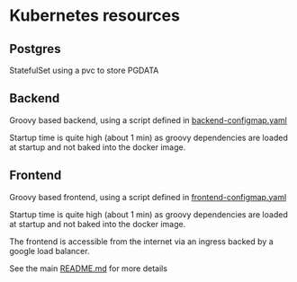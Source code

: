 # Kubernetes resources

## Postgres

StatefulSet using a pvc to store PGDATA

## Backend

Groovy based backend, using a script defined in [backend-configmap.yaml]([backend-configmap.yaml)

Startup time is quite high (about 1 min) as groovy dependencies are loaded at startup and not baked into the docker image.

## Frontend

Groovy based frontend, using a script defined in [frontend-configmap.yaml]([backend-configmap.yaml)

Startup time is quite high (about 1 min) as groovy dependencies are loaded at startup and not baked into the docker image.

The frontend is accessible from the internet via an ingress backed by a google load balancer.

See the main [README.md](../README.md) for more details
